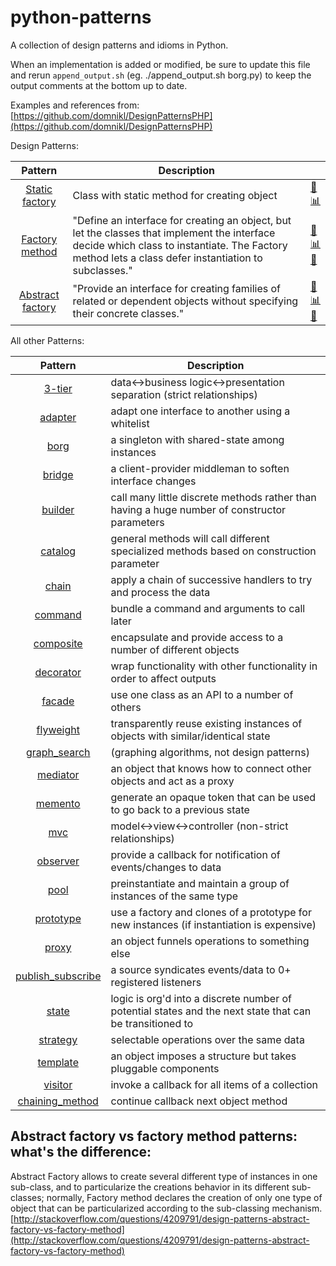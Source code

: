 python-patterns
===============

A collection of design patterns and idioms in Python.

When an implementation is added or modified, be sure to update this file and
rerun `append_output.sh` (eg. ./append_output.sh borg.py) to keep the output
comments at the bottom up to date.

Examples and references from: [https://github.com/domnikl/DesignPatternsPHP](https://github.com/domnikl/DesignPatternsPHP) 

Design Patterns:

| Pattern | Description |     |
|:-------:| ----------- | --- |
| [Static factory](static_factory.py) | Class with static method for creating object | [:page_facing_up:](factory_method.py)<br>[:bar_chart:](diagrams/static_factory.png?raw=true) |
| [Factory method](factory_method.py) | "Define an interface for creating an object, but let the classes that implement the interface decide which class to instantiate. The Factory method lets a class defer instantiation to subclasses." | [:page_facing_up:](factory_method.py)<br>[:bar_chart:](diagrams/factory_method.png?raw=true)<br>[:book:](http://en.wikipedia.org/wiki/Factory_method_pattern) |
| [Abstract factory](abstract_factory.py) | "Provide an interface for creating families of related or dependent objects without specifying their concrete classes." | [:page_facing_up:](abstract_factory.py)<br>[:bar_chart:](diagrams/abstract_factory.png?raw=true)<br>[:book:](http://en.wikipedia.org/wiki/Abstract_factory_pattern) |

All other Patterns: 

| Pattern | Description |
|:-------:| ----------- |
| [3-tier](3-tier.py) | data<->business logic<->presentation separation (strict relationships) |
| [adapter](adapter.py) | adapt one interface to another using a whitelist |
| [borg](borg.py) | a singleton with shared-state among instances |
| [bridge](bridge.py) | a client-provider middleman to soften interface changes |
| [builder](builder.py) | call many little discrete methods rather than having a huge number of constructor parameters |
| [catalog](catalog.py) | general methods will call different specialized methods based on construction parameter |
| [chain](chain.py) | apply a chain of successive handlers to try and process the data |
| [command](command.py) | bundle a command and arguments to call later |
| [composite](composite.py) | encapsulate and provide access to a number of different objects |
| [decorator](decorator.py) | wrap functionality with other functionality in order to affect outputs |
| [facade](facade.py) | use one class as an API to a number of others |
| [flyweight](flyweight.py) | transparently reuse existing instances of objects with similar/identical state | 
| [graph_search](graph_search.py) | (graphing algorithms, not design patterns) |
| [mediator](mediator.py) | an object that knows how to connect other objects and act as a proxy |
| [memento](memento.py) | generate an opaque token that can be used to go back to a previous state |
| [mvc](mvc.py) | model<->view<->controller (non-strict relationships) |
| [observer](observer.py) | provide a callback for notification of events/changes to data |
| [pool](pool.py) | preinstantiate and maintain a group of instances of the same type |
| [prototype](prototype.py) | use a factory and clones of a prototype for new instances (if instantiation is expensive) |
| [proxy](proxy.py) | an object funnels operations to something else |
| [publish_subscribe](publish_subscribe.py) | a source syndicates events/data to 0+ registered listeners |
| [state](state.py) | logic is org'd into a discrete number of potential states and the next state that can be transitioned to |
| [strategy](strategy.py) | selectable operations over the same data |
| [template](template.py) | an object imposes a structure but takes pluggable components |
| [visitor](visitor.py) | invoke a callback for all items of a collection |
| [chaining_method](chaining_method.py) | continue callback next object method |

Abstract factory vs factory method patterns: what's the difference:
-------------------------------------------------------------------

Abstract Factory allows to create several different type of instances in one sub-class, and to particularize the 
creations behavior in its different sub-classes; normally, Factory method declares the creation of only one type 
of object that can be particularized according to the sub-classing mechanism.
[http://stackoverflow.com/questions/4209791/design-patterns-abstract-factory-vs-factory-method](http://stackoverflow.com/questions/4209791/design-patterns-abstract-factory-vs-factory-method)